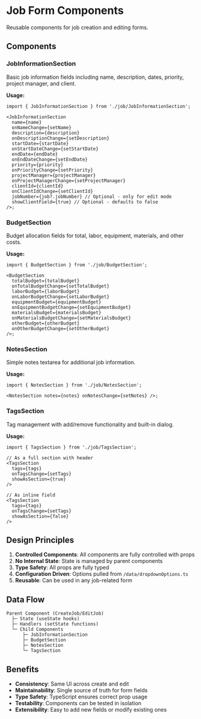 # Job Form Components

Reusable components for job creation and editing forms.

## Components

### JobInformationSection

Basic job information fields including name, description, dates, priority, project manager, and client.

**Usage:**

```tsx
import { JobInformationSection } from './job/JobInformationSection';

<JobInformationSection
  name={name}
  onNameChange={setName}
  description={description}
  onDescriptionChange={setDescription}
  startDate={startDate}
  onStartDateChange={setStartDate}
  endDate={endDate}
  onEndDateChange={setEndDate}
  priority={priority}
  onPriorityChange={setPriority}
  projectManager={projectManager}
  onProjectManagerChange={setProjectManager}
  clientId={clientId}
  onClientIdChange={setClientId}
  jobNumber={job?.jobNumber} // Optional - only for edit mode
  showClientField={true} // Optional - defaults to false
/>;
```

### BudgetSection

Budget allocation fields for total, labor, equipment, materials, and other costs.

**Usage:**

```tsx
import { BudgetSection } from './job/BudgetSection';

<BudgetSection
  totalBudget={totalBudget}
  onTotalBudgetChange={setTotalBudget}
  laborBudget={laborBudget}
  onLaborBudgetChange={setLaborBudget}
  equipmentBudget={equipmentBudget}
  onEquipmentBudgetChange={setEquipmentBudget}
  materialsBudget={materialsBudget}
  onMaterialsBudgetChange={setMaterialsBudget}
  otherBudget={otherBudget}
  onOtherBudgetChange={setOtherBudget}
/>;
```

### NotesSection

Simple notes textarea for additional job information.

**Usage:**

```tsx
import { NotesSection } from './job/NotesSection';

<NotesSection notes={notes} onNotesChange={setNotes} />;
```

### TagsSection

Tag management with add/remove functionality and built-in dialog.

**Usage:**

```tsx
import { TagsSection } from './job/TagsSection';

// As a full section with header
<TagsSection
  tags={tags}
  onTagsChange={setTags}
  showAsSection={true}
/>

// As inline field
<TagsSection
  tags={tags}
  onTagsChange={setTags}
  showAsSection={false}
/>
```

## Design Principles

1. **Controlled Components**: All components are fully controlled with props
2. **No Internal State**: State is managed by parent components
3. **Type Safety**: All props are fully typed
4. **Configuration Driven**: Options pulled from `/data/dropdownOptions.ts`
5. **Reusable**: Can be used in any job-related form

## Data Flow

```
Parent Component (CreateJob/EditJob)
  ├─ State (useState hooks)
  ├─ Handlers (setState functions)
  └─ Child Components
      ├─ JobInformationSection
      ├─ BudgetSection
      ├─ NotesSection
      └─ TagsSection
```

## Benefits

- **Consistency**: Same UI across create and edit
- **Maintainability**: Single source of truth for form fields
- **Type Safety**: TypeScript ensures correct prop usage
- **Testability**: Components can be tested in isolation
- **Extensibility**: Easy to add new fields or modify existing ones
